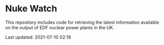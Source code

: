 # Nuke Watch

This repository includes code for retrieving the latest information available on the output of EDF nuclear power plants in the UK.

Last updated: 2021-07-10 02:19